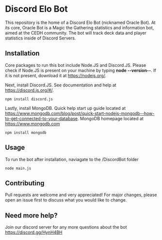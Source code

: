 # Discord Elo Bot

This repository is the home of a Discord Elo Bot (nicknamed Oracle Bot). At its core, Oracle Bot is a Magic the Gathering statistics and information bot, aimed at the CEDH community. The bot will track deck data and player statistics inside of Discord Servers. 

## Installation
Core packages to run this bot include Node.JS and Discord.JS. Please check if Node.JS is present on your machine by typing **node --version--**. If it is not present, download it at https://nodejs.org/.

Next, install Discord.JS. See documentation and help at https://discord.js.org/#/.

```
npm install discord.js
```

Lastly, install MongoDB. Quick help start up guide located at https://www.mongodb.com/blog/post/quick-start-nodejs-mongodb--how-to-get-connected-to-your-database.
MongoDB homepage located at https://www.mongodb.com

```
npm install mongodb
```

## Usage

To run the bot after installation, naviagate to the /DiscordBot folder

```
node main.js
```

## Contributing
Pull requests are welcome and very appreciated! For major changes, please open an issue first to discuss what you would like to change.


## Need more help?
Join our discord server for any more questions about the bot
https://discord.gg/HynH4BH
